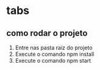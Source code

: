 # tabs

## como rodar o projeto
1. Entre nas pasta raíz do projeto
2. Execute o comando npm install
3. Execute o comando npm start



